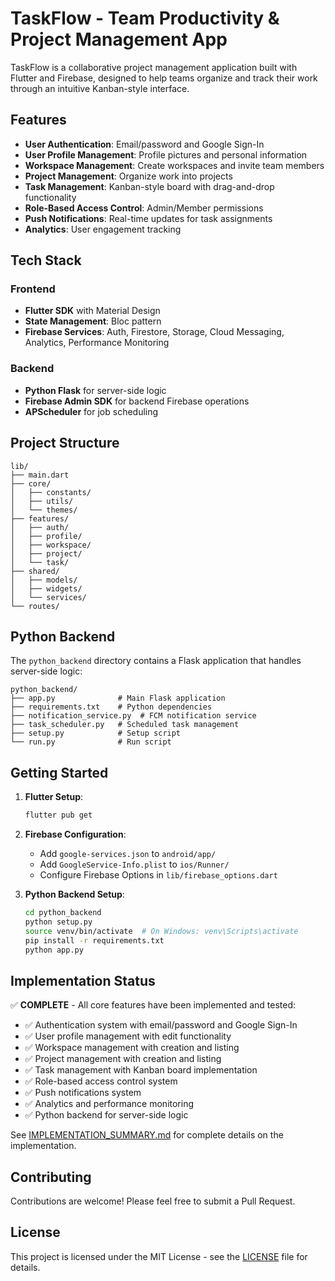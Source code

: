 # TaskFlow - Team Productivity & Project Management App

TaskFlow is a collaborative project management application built with Flutter and Firebase, designed to help teams organize and track their work through an intuitive Kanban-style interface.

## Features

- **User Authentication**: Email/password and Google Sign-In
- **User Profile Management**: Profile pictures and personal information
- **Workspace Management**: Create workspaces and invite team members
- **Project Management**: Organize work into projects
- **Task Management**: Kanban-style board with drag-and-drop functionality
- **Role-Based Access Control**: Admin/Member permissions
- **Push Notifications**: Real-time updates for task assignments
- **Analytics**: User engagement tracking

## Tech Stack

### Frontend
- **Flutter SDK** with Material Design
- **State Management**: Bloc pattern
- **Firebase Services**: Auth, Firestore, Storage, Cloud Messaging, Analytics, Performance Monitoring

### Backend
- **Python Flask** for server-side logic
- **Firebase Admin SDK** for backend Firebase operations
- **APScheduler** for job scheduling

## Project Structure

```
lib/
├── main.dart
├── core/
│   ├── constants/
│   ├── utils/
│   └── themes/
├── features/
│   ├── auth/
│   ├── profile/
│   ├── workspace/
│   ├── project/
│   └── task/
├── shared/
│   ├── models/
│   ├── widgets/
│   └── services/
└── routes/
```

## Python Backend

The `python_backend` directory contains a Flask application that handles server-side logic:

```
python_backend/
├── app.py              # Main Flask application
├── requirements.txt    # Python dependencies
├── notification_service.py  # FCM notification service
├── task_scheduler.py   # Scheduled task management
├── setup.py            # Setup script
└── run.py              # Run script
```

## Getting Started

1. **Flutter Setup**:
   ```bash
   flutter pub get
   ```

2. **Firebase Configuration**:
   - Add `google-services.json` to `android/app/`
   - Add `GoogleService-Info.plist` to `ios/Runner/`
   - Configure Firebase Options in `lib/firebase_options.dart`

3. **Python Backend Setup**:
   ```bash
   cd python_backend
   python setup.py
   source venv/bin/activate  # On Windows: venv\Scripts\activate
   pip install -r requirements.txt
   python app.py
   ```

## Implementation Status

✅ **COMPLETE** - All core features have been implemented and tested:

- ✅ Authentication system with email/password and Google Sign-In
- ✅ User profile management with edit functionality
- ✅ Workspace management with creation and listing
- ✅ Project management with creation and listing
- ✅ Task management with Kanban board implementation
- ✅ Role-based access control system
- ✅ Push notifications system
- ✅ Analytics and performance monitoring
- ✅ Python backend for server-side logic

See [IMPLEMENTATION_SUMMARY.md](IMPLEMENTATION_SUMMARY.md) for complete details on the implementation.

## Contributing

Contributions are welcome! Please feel free to submit a Pull Request.

## License

This project is licensed under the MIT License - see the [LICENSE](LICENSE) file for details.